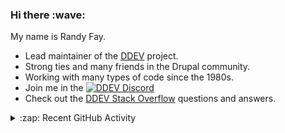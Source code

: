 
<h3>Hi there :wave:</h3>

My name is Randy Fay.

- Lead maintainer of the [DDEV](https://github.com/ddev/ddev) project.
- Strong ties and many friends in the Drupal community.
- Working with many types of code since the 1980s.
- Join me in the [![DDEV Discord](https://img.shields.io/discord/664580571770388500?logo=discord&logoColor=%23fff&label=DDEV%20Discord&link=https%3A%2F%2Fddev.com%2Fs%2Fdiscord)](https://ddev.com/s/discord)
- Check out the [DDEV Stack Overflow](https://stackoverflow.com/tags/ddev) questions and answers.

<details>
  <summary>:zap: Recent GitHub Activity</summary>

<!--RECENT_ACTIVITY:start-->
1. ✌️ Released [v0.4.0: Updated static-php-cli](https://github.com/rfay/ddev-php-patch-build/releases/tag/v0.4.0) in [rfay/ddev-php-patch-build](https://github.com/rfay/ddev-php-patch-build)<br>
2. 🎉 Merged PR [#8](https://github.com/rfay/ddev-php-patch-build/pull/8) in [rfay/ddev-php-patch-build](https://github.com/rfay/ddev-php-patch-build)<br>
3. 💪 Opened PR [#8](https://github.com/rfay/ddev-php-patch-build/pull/8) in [rfay/ddev-php-patch-build](https://github.com/rfay/ddev-php-patch-build)<br>
4. 🎉 Merged PR [#7](https://github.com/rfay/ddev-php-patch-build/pull/7) in [rfay/ddev-php-patch-build](https://github.com/rfay/ddev-php-patch-build)<br>
5. 💬 Commented on [#7374](https://github.com/ddev/ddev/pull/7374#issuecomment-2972798216) in [ddev/ddev](https://github.com/ddev/ddev)<br>
6. ❌ Closed PR [#7374](https://github.com/ddev/ddev/pull/7374) in [ddev/ddev](https://github.com/ddev/ddev)<br>
7. 💪 Opened PR [#7](https://github.com/rfay/ddev-php-patch-build/pull/7) in [rfay/ddev-php-patch-build](https://github.com/rfay/ddev-php-patch-build)<br>
8. ❗️ Opened issue [#7379](https://github.com/ddev/ddev/issues/7379) in [ddev/ddev](https://github.com/ddev/ddev)<br>
9. 💬 Commented on [#8775](https://github.com/rancher-sandbox/rancher-desktop/issues/8775#issuecomment-2970628747) in [rancher-sandbox/rancher-desktop](https://github.com/rancher-sandbox/rancher-desktop)<br>
10. 💬 Commented on [#7375](https://github.com/ddev/ddev/pull/7375#issuecomment-2970612959) in [ddev/ddev](https://github.com/ddev/ddev)<br>
11. 💬 Commented on [#8775](https://github.com/rancher-sandbox/rancher-desktop/issues/8775#issuecomment-2970607362) in [rancher-sandbox/rancher-desktop](https://github.com/rancher-sandbox/rancher-desktop)<br>
12. 👍 Approved [#7356](https://github.com/ddev/ddev/pull/7356#pullrequestreview-2924991131) in [ddev/ddev](https://github.com/ddev/ddev)<br>
13. 💬 Commented on [#382](https://github.com/ddev/ddev.com/pull/382#discussion_r2145158894) in [ddev/ddev.com](https://github.com/ddev/ddev.com)<br>
14. 💬 Commented on [#382](https://github.com/ddev/ddev.com/pull/382#discussion_r2145149584) in [ddev/ddev.com](https://github.com/ddev/ddev.com)<br>
15. 💬 Commented on [#382](https://github.com/ddev/ddev.com/pull/382#discussion_r2145148701) in [ddev/ddev.com](https://github.com/ddev/ddev.com)<br>
16. 💬 Commented on [#382](https://github.com/ddev/ddev.com/pull/382#discussion_r2145146642) in [ddev/ddev.com](https://github.com/ddev/ddev.com)<br>
17. 🔴 Requested changes in [#382](https://github.com/ddev/ddev.com/pull/382#pullrequestreview-2924912693) in [ddev/ddev.com](https://github.com/ddev/ddev.com)<br>
18. 👍 Approved [#7377](https://github.com/ddev/ddev/pull/7377#pullrequestreview-2924830022) in [ddev/ddev](https://github.com/ddev/ddev)<br>
19. 👍 Approved [#7378](https://github.com/ddev/ddev/pull/7378#pullrequestreview-2924818371) in [ddev/ddev](https://github.com/ddev/ddev)<br>
20. 💬 Commented on [#4180](https://github.com/ddev/ddev/issues/4180#issuecomment-2968910325) in [ddev/ddev](https://github.com/ddev/ddev)<br>
<!--RECENT_ACTIVITY:end-->

</details>
